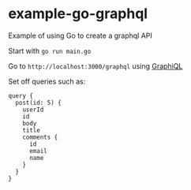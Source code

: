 # example-go-graphql

Example of using Go to create a graphql API

Start with `go run main.go`

Go to `http://localhost:3000/graphql` using [GraphiQL](https://github.com/graphql/graphiql)

Set off queries such as:

```
query {
  post(id: 5) {
    userId
    id
    body
    title
    comments {
      id
      email
      name
    }
  }
}
```
